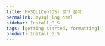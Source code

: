 ```yaml
---
title: MySQL(CentOS) 로그 분석
permalink: mysql_log.html
sidebar: Install_G_S
tags: [getting-started, formatting]
product: Install_G_S
---
```

